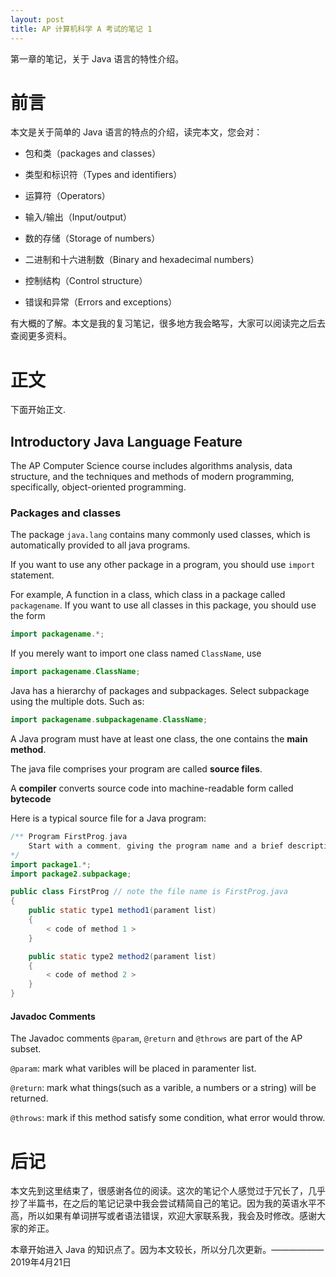```yaml
---
layout: post
title: AP 计算机科学 A 考试的笔记 1
---
```

第一章的笔记，关于 Java 语言的特性介绍。
<!--more-->
# 前言
本文是关于简单的 Java 语言的特点的介绍，读完本文，您会对：

* 包和类（packages and classes）

* 类型和标识符（Types and identifiers）

* 运算符（Operators）

* 输入/输出（Input/output）

* 数的存储（Storage of numbers）

* 二进制和十六进制数（Binary and hexadecimal numbers）

* 控制结构（Control structure）

* 错误和异常（Errors and exceptions）

有大概的了解。本文是我的复习笔记，很多地方我会略写，大家可以阅读完之后去查阅更多资料。
# 正文
下面开始正文.
## Introductory Java Language Feature
The AP Computer Science course includes algorithms analysis, data structure, and the techniques and methods of modern programming, specifically, object-oriented programming.
### Packages and classes
The package `java.lang` contains many commonly used classes, which is automatically provided to all java programs.

If you want to use any other package in a program, you should use `import` statement.

For example, A function in a class, which class in a package called `packagename`. If you want to use all classes in this package, you should use the form

```java
import packagename.*;
```

If you merely want to import one class named `ClassName`, use

```java
import packagename.ClassName;
```

Java has a hierarchy of packages and subpackages. Select subpackage using the multiple dots. Such as:

```java
import packagename.subpackagename.ClassName;
```

A Java program must have at least one class,  the one contains the **main method**.

The java file comprises your program are called **source files**.

A **compiler** converts source code into machine-readable form called **bytecode**

Here is a typical source file for a Java program:

```java
/** Program FirstProg.java
    Start with a comment, giving the program name and a brief description of what the program dose.
*/
import package1.*;
import package2.subpackage;

public class FirstProg // note the file name is FirstProg.java
{
    public static type1 method1(parament list)
    {
        < code of method 1 >
    }

    public static type2 method2(parament list)
    {
        < code of method 2 >
    }
}
```
#### Javadoc Comments
The Javadoc comments `@param`, `@return` and `@throws` are part of the AP subset.

`@param`: mark what varibles will be placed in paramenter list.

`@return`: mark what things(such as a varible, a numbers or a string) will be returned.

`@throws`: mark if this method satisfy some condition, what error would throw. 

# 后记
本文先到这里结束了，很感谢各位的阅读。这次的笔记个人感觉过于冗长了，几乎抄了半篇书，在之后的笔记记录中我会尝试精简自己的笔记。因为我的英语水平不高，所以如果有单词拼写或者语法错误，欢迎大家联系我，我会及时修改。感谢大家的斧正。

本章开始进入 Java 的知识点了。因为本文较长，所以分几次更新。——————2019年4月21日